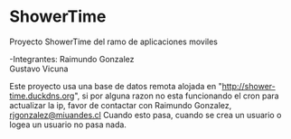 # ShowerTime
Proyecto ShowerTime del ramo de aplicaciones moviles

-Integrantes:
Raimundo Gonzalez<br>
Gustavo Vicuna

Este proyecto usa una base de datos remota alojada en "http://shower-time.duckdns.org", si por alguna razon
no esta funcionando el cron para actualizar la ip, favor de contactar con Raimundo Gonzalez, rjgonzalez@miuandes.cl
Cuando esto pasa, cuando se crea un usuario o logea un usuario no pasa nada. 
